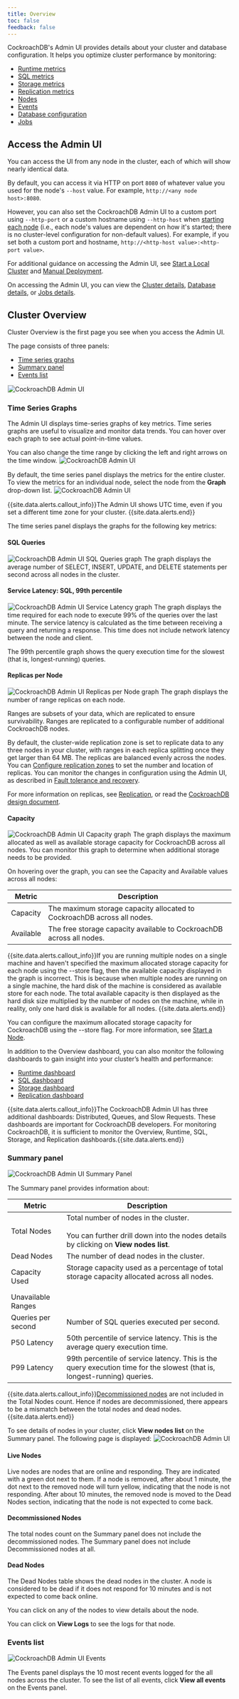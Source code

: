 ```yaml
---
title: Overview
toc: false
feedback: false
---
```


CockroachDB's Admin UI provides details about your cluster and database configuration. It helps you optimize cluster performance by monitoring: 


- [Runtime metrics](http://https://www.cockroachlabs.com/docs/dev/admin_ui_runtime_dashboard.html) 
- [SQL metrics](http://https://www.cockroachlabs.com/docs/dev/admin_ui_sql_dashboard.html)
- [Storage metrics](http://https://www.cockroachlabs.com/docs/dev/admin_ui_storage_dashboard.html)
- [Replication metrics](http://https://www.cockroachlabs.com/docs/dev/admin_ui_replication_dashboard.html)
- [Nodes]()
- [Events]()
- [Database configuration]()
- [Jobs]()

<div id="toc"></div>

## Access the Admin UI

You can access the UI from any node in the cluster, each of which will show nearly identical data.

By default, you can access it via HTTP on port `8080` of whatever value you used for the node's `--host` value. For example, `http://<any node host>:8080`.

However, you can also set the CockroachDB Admin UI to a custom port using `--http-port` or a custom hostname using `--http-host` when [starting each node](start-a-node.html) (i.e., each node's values are dependent on how it's started; there is no cluster-level configuration for non-default values). For example, if you set both a custom port and hostname, `http://<http-host value>:<http-port value>`.

For additional guidance on accessing the Admin UI, see [Start a Local Cluster](start-a-local-cluster.html) and [Manual Deployment](manual-deployment.html).

On accessing the Admin UI, you can view the [Cluster details](http://https://www.cockroachlabs.com/docs/dev/explore-the-admin-ui.html#cluster-overview), [Database details](https://www.cockroachlabs.com/docs/dev/explore-the-admin-ui.html#databases-overview), or [Jobs details]().

## Cluster Overview

Cluster Overview is the first page you see when you access the Admin UI. 

The page consists of three panels:

- 	[Time series graphs](https://www.cockroachlabs.com/docs/dev/explore-the-admin-ui.html#time-series-graphs)
- 	[Summary panel](https://www.cockroachlabs.com/docs/dev/explore-the-admin-ui.html#summary-panel)
- 	[Events list](https://www.cockroachlabs.com/docs/dev/explore-the-admin-ui.html#events-list)

<img src="{{ 'images/admin_ui.png' | relative_url }}" alt="CockroachDB Admin UI" style="border:1px solid #eee;max-width:100%" />

### Time Series Graphs

The Admin UI displays time-series graphs of key metrics. Time series graphs are useful to visualize and monitor data trends. You can hover over each graph to see actual point-in-time values. 

You can also change the time range by clicking the left and right arrows on the time window.
<img src="{{ 'images/admin_ui_change_time.png' | relative_url }}" alt="CockroachDB Admin UI" style="border:1px solid #eee;max-width:40%" />

By default, the time series panel displays the metrics for the entire cluster. To view the metrics for an individual node, select the node from the **Graph** drop-down list.
<img src="{{ 'images/admin_ui_select_node.png' | relative_url }}" alt="CockroachDB Admin UI" style="border:1px solid #eee;max-width:40%" />

{{site.data.alerts.callout_info}}The Admin UI shows UTC time, even if you set a different time zone for your cluster. {{site.data.alerts.end}}

The time series panel displays the graphs for the following key metrics:

#### SQL Queries
<img src="{{ 'images/admin_ui_sql_queries.png' | relative_url }}" alt="CockroachDB Admin UI SQL Queries graph" style="border:1px solid #eee;max-width:100%" />
The graph displays the average number of SELECT, INSERT, UPDATE, and DELETE statements per second across all nodes in the cluster.

#### Service Latency: SQL, 99th percentile
<img src="{{ 'images/admin_ui_service_latency_99_percentile.png' | relative_url }}" alt="CockroachDB Admin UI Service Latency graph" style="border:1px solid #eee;max-width:100%" />
The graph displays the time required for each node to execute 99% of the queries over the last minute. The service latency is calculated as the time between receiving a query and returning a response. This time does not include network latency between the node and client.  

The 99th percentile graph shows the query execution time for the slowest (that is, longest-running) queries. 

#### Replicas per Node
<img src="{{ 'images/admin_ui_replicas_per_node.png' | relative_url }}" alt="CockroachDB Admin UI Replicas per Node graph" style="border:1px solid #eee;max-width:100%" />
The graph displays the number of range replicas on each node. 

Ranges are subsets of your data, which are replicated to ensure survivability. Ranges are replicated to a configurable number of additional CockroachDB nodes. 

By default, the cluster-wide replication zone is set to replicate data to any three nodes in your cluster, with ranges in each replica splitting once they get larger than 64 MB. The replicas are balanced evenly across the nodes. You can [Configure replication zones](https://www.cockroachlabs.com/docs/stable/configure-replication-zones.html) to set the number and location of replicas. You can monitor the changes in configuration using the Admin UI, as described in [Fault tolerance and recovery](https://www.cockroachlabs.com/docs/stable/demo-fault-tolerance-and-recovery.html).

For more information on replicas, see [Replication](https://www.cockroachlabs.com/docs/stable/high-availability.html#replication), or read the [CockroachDB design document](https://github.com/cockroachdb/cockroach/blob/master/docs/design.md#architecture).

#### Capacity
<img src="{{ 'images/admin_ui_capacity.png' | relative_url }}" alt="CockroachDB Admin UI Capacity graph" style="border:1px solid #eee;max-width:100%" />
The graph displays the maximum allocated as well as available storage capacity for CockroachDB across all nodes.
You can monitor this graph to determine when additional storage needs to be provided. 

On hovering over the graph, you can see the Capacity and Available values across all nodes:

Metric | Description
--------|----
Capacity | The maximum storage capacity allocated to CockroachDB across all nodes.
Available | The free storage capacity available to CockroachDB across all nodes.

{{site.data.alerts.callout_info}}If you are running multiple nodes on a single machine and haven't specified the maximum allocated storage capacity for each node using the --store flag, then the available capacity displayed in the graph is incorrect. This is because when multiple nodes are running on a single machine, the hard disk of the machine is considered as available store for each node. The total available capacity is then displayed as the hard disk size multiplied by the number of nodes on the machine, while in reality, only one hard disk is available for all nodes. {{site.data.alerts.end}}

You can configure the maximum allocated storage capacity for CockroachDB using the --store flag. For more information, see [Start a Node](https://www.cockroachlabs.com/docs/stable/start-a-node.html#store).
 

In addition to the Overview dashboard, you can also monitor the following dashboards to gain insight into your cluster’s health and performance:


-	[Runtime dashboard](http://https://www.cockroachlabs.com/docs/dev/admin_ui_runtime_dashboard.html)
-	[SQL dashboard](http://https://www.cockroachlabs.com/docs/dev/admin_ui_sql_dashboard.html)
-	[Storage dashboard](http://https://www.cockroachlabs.com/docs/dev/admin_ui_storage_dashboard.html)
-	[Replication dashboard](http://https://www.cockroachlabs.com/docs/dev/admin_ui_replication_dashboard.html)

{{site.data.alerts.callout_info}}The CockroachDB Admin UI has three additional dashboards: Distributed, Queues, and Slow Requests. These dashboards are important for CockroachDB developers. For monitoring CockroachDB, it is sufficient to monitor the Overview, Runtime, SQL, Storage, and Replication dashboards.{{site.data.alerts.end}}

### Summary panel
<img src="{{ 'images/admin_ui_summary_panel.png' | relative_url }}" alt="CockroachDB Admin UI Summary Panel" style="border:1px solid #eee;max-width:100%" />

The Summary panel provides information about:

Metric | Description
--------|----
Total Nodes | Total number of nodes in the cluster.<br><br>You can further drill down into the nodes details by clicking on **View nodes list**.
Dead Nodes | The number of dead nodes in the cluster.
Capacity Used | Storage capacity used as a percentage of total storage capacity allocated across all nodes.<br><br>
Unavailable Ranges | <Any non-zero number is bad. That means cluster is not stable. Go troubleshoot the cluster.>
Queries per second | Number of SQL queries executed per second. 
P50 Latency | 50th percentile of service latency. This is the average query execution time.
P99 Latency | 99th percentile of service latency. This is the query execution time for the slowest (that is, longest-running) queries.

{{site.data.alerts.callout_info}}[Decommissioned nodes]() are not included in the Total Nodes count. Hence if nodes are decommissioned, there appears to be a mismatch between the total nodes and dead nodes.{{site.data.alerts.end}}

To see details of nodes in your cluster, click **View nodes list** on the Summary panel. The following page is displayed:
<img src="{{ 'images/recovery3.png' | relative_url }}" alt="CockroachDB Admin UI" style="border:1px solid #eee;max-width:100%" />

#### Live Nodes
Live nodes are nodes that are online and responding. They are indicated with a green dot next to them. If a node is removed, after about 1 minute, the dot next to the removed node will turn yellow, indicating that the node is not responding. After about 10 minutes, the removed node is moved to the Dead Nodes section, indicating that the node is not expected to come back. 

#### Decommissioned Nodes
<Link to decommissioned nodes doc>
The total nodes count on the Summary panel does not include the decommissioned nodes. The Summary panel does not include Decommissioned nodes at all.

#### Dead Nodes
The Dead Nodes table shows the dead nodes in the cluster. A node is considered to be dead if it does not respond for 10 minutes and is not expected to come back online. 

You can click on any of the nodes to view details about the node.

You can click on **View Logs** to see the logs for that node.


### Events list
<img src="{{ 'images/admin_ui_events.png' | relative_url }}" alt="CockroachDB Admin UI Events" style="border:1px solid #eee;max-width:100%" />

The Events panel displays the 10 most recent events logged for the all nodes across the cluster.
To see the list of all events, click **View all events** on the Events panel. 
